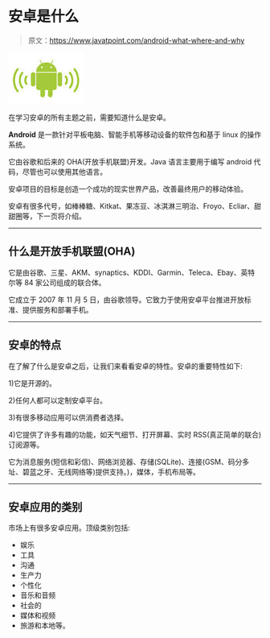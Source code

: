 # 安卓是什么

> 原文：<https://www.javatpoint.com/android-what-where-and-why>

![what is android](img/69979fc5b595950604363e63968429b1.png)

在学习安卓的所有主题之前，需要知道什么是安卓。

**Android** 是一款针对平板电脑、智能手机等移动设备的软件包和基于 linux 的操作系统。

它由谷歌和后来的 OHA(开放手机联盟)开发。Java 语言主要用于编写 android 代码，尽管也可以使用其他语言。

安卓项目的目标是创造一个成功的现实世界产品，改善最终用户的移动体验。

安卓有很多代号，如棒棒糖、Kitkat、果冻豆、冰淇淋三明治、Froyo、Ecliar、甜甜圈等，下一页将介绍。

* * *

## 什么是开放手机联盟(OHA)

它是由谷歌、三星、AKM、synaptics、KDDI、Garmin、Teleca、Ebay、英特尔等 84 家公司组成的联合体。

它成立于 2007 年 11 月 5 日，由谷歌领导。它致力于使用安卓平台推进开放标准、提供服务和部署手机。

* * *

## 安卓的特点

在了解了什么是安卓之后，让我们来看看安卓的特性。安卓的重要特性如下:

1)它是开源的。

2)任何人都可以定制安卓平台。

3)有很多移动应用可以供消费者选择。

4)它提供了许多有趣的功能，如天气细节、打开屏幕、实时 RSS(真正简单的联合)订阅源等。

它为消息服务(短信和彩信)、网络浏览器、存储(SQLite)、连接(GSM、码分多址、碧蓝之牙、无线网络等)提供支持。)，媒体，手机布局等。

* * *

## 安卓应用的类别

市场上有很多安卓应用。顶级类别包括:

*   娱乐
*   工具
*   沟通
*   生产力
*   个性化
*   音乐和音频
*   社会的
*   媒体和视频
*   旅游和本地等。